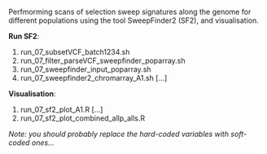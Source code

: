 Perfmorming scans of selection sweep signatures along the genome for different populations using the tool SweepFinder2 (SF2), and visualisation.

**Run SF2**:
1. run_07_subsetVCF_batch1234.sh
2. run_07_filter_parseVCF_sweepfinder_poparray.sh
3. run_07_sweepfinder_input_poparray.sh
4. run_07_sweepfinder2_chromarray_A1.sh [...]

**Visualisation**:
1. run_07_sf2_plot_A1.R [...]
2. run_07_sf2_plot_combined_allp_alls.R


_Note: you should probably replace the hard-coded variables with soft-coded ones..._
